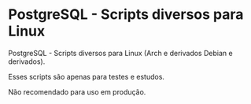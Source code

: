# PostgreSQL  - Scripts diversos para Linux

PostgreSQL  - Scripts diversos para Linux (Arch e derivados Debian e derivados).


Esses scripts são apenas para testes e estudos.


Não recomendado para uso em produção.

